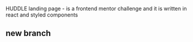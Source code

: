 HUDDLE landing page - is a frontend mentor challenge and it is written in react and styled components

## new branch